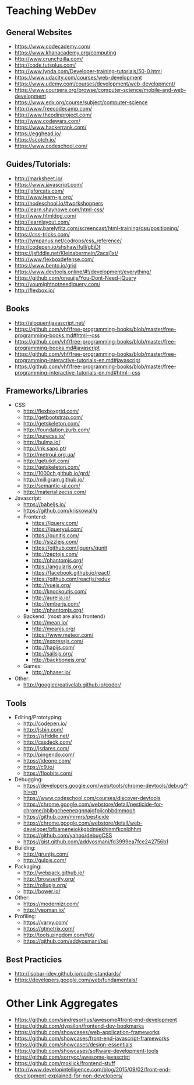 # Teaching WebDev

## General Websites
- https://www.codecademy.com/
- https://www.khanacademy.org/computing
- http://www.crunchzilla.com/
- http://code.tutsplus.com/
- http://www.lynda.com/Developer-training-tutorials/50-0.html
- https://www.udacity.com/courses/web-development
- https://www.udemy.com/courses/development/web-development/
- https://www.coursera.org/browse/computer-science/mobile-and-web-development
- https://www.edx.org/course/subject/computer-science
- http://www.freecodecamp.com/
- http://www.theodinproject.com/
- http://www.codewars.com/
- https://www.hackerrank.com/
- https://egghead.io/
- https://scotch.io/
- https://www.codeschool.com/

## Guides/Tutorials:
- http://marksheet.io/
- https://www.javascript.com/
- http://jsforcats.com/
- http://www.learn-js.org/
- http://nodeschool.io/#workshoppers
- http://learn.shayhowe.com/html-css/
- http://www.htmldog.com/
- http://learnlayout.com/
- http://www.barelyfitz.com/screencast/html-training/css/positioning/
- https://css-tricks.com/
- http://tympanus.net/codrops/css_reference/
- http://codepen.io/shshaw/full/gEiDt
- https://jsfiddle.net/Kleinabermein/2acxj1xt/
- http://www.flexboxdefense.com/
- https://www.bento.io/grid
- https://www.devtools.online/#!/development/everything/
- https://github.com/oneuijs/You-Dont-Need-jQuery
- http://youmightnotneedjquery.com/
- http://flexbox.io/

## Books
- http://eloquentjavascript.net/
- https://github.com/vhf/free-programming-books/blob/master/free-programming-books.md#html--css
- https://github.com/vhf/free-programming-books/blob/master/free-programming-books.md#javascript
- https://github.com/vhf/free-programming-books/blob/master/free-programming-interactive-tutorials-en.md#javascript
- https://github.com/vhf/free-programming-books/blob/master/free-programming-interactive-tutorials-en.md#html--css

## Frameworks/Libraries
- CSS:
  - http://flexboxgrid.com/
  - http://getbootstrap.com/
  - http://getskeleton.com/
  - http://foundation.zurb.com/
  - http://purecss.io/
  - http://bulma.io/
  - http://ink.sapo.pt/
  - http://metroui.org.ua/
  - http://getuikit.com/
  - http://getskeleton.com/
  - http://1000ch.github.io/grd/
  - http://milligram.github.io/
  - http://semantic-ui.com/
  - http://materializecss.com/
- Javascript:
  - https://babeljs.io/
  - https://github.com/kriskowal/q
  - Frontend:
    - https://jquery.com/
    - https://jqueryui.com/
    - https://qunitjs.com/
    - http://sizzlejs.com/
    - https://github.com/jquery/qunit
    - http://zeptojs.com/
    - http://phantomjs.org/
    - https://angularjs.org/
    - https://facebook.github.io/react/
    - https://github.com/reactjs/redux
    - http://vuejs.org/
    - http://knockoutjs.com/
    - http://aurelia.io/
    - http://emberjs.com/
    - http://phantomjs.org/
  - Backend: (most are also frontend)
    - http://mean.io/
    - http://meanjs.org/
    - https://www.meteor.com/
    - http://expressjs.com/
    - http://hapijs.com/
    - http://sailsjs.org/
    - http://backbonejs.org/
  - Games:
    - http://phaser.io/
- Other:
  - http://googlecreativelab.github.io/coder/

## Tools
- Editing/Prototyping:
  - http://codepen.io/
  - http://jsbin.com/
  - https://jsfiddle.net/
  - http://cssdeck.com/
  - http://jsdares.com/
  - http://pingendo.com/
  - https://ideone.com/
  - https://c9.io/
  - https://floobits.com/
- Debugging:
  - https://developers.google.com/web/tools/chrome-devtools/debug/?hl=en
  - https://www.codeschool.com/courses/discover-devtools
  - https://chrome.google.com/webstore/detail/pesticide-for-chrome/bblbgcheenepgnnajgfpiicnbbdmmooh
  - https://github.com/mrmrs/pesticide
  - https://chrome.google.com/webstore/detail/web-developer/bfbameneiokkgbdmiekhjnmfkcnldhhm
  - https://github.com/yahoo/debugCSS
  - https://gist.github.com/addyosmani/fd3999ea7fce242756b1
- Building:
  - http://gruntjs.com/
  - http://gulpjs.com/
- Packaging:
  - http://webpack.github.io/
  - http://browserify.org/
  - http://rollupjs.org/
  - http://bower.io/
- Other:
  - https://modernizr.com/
  - http://yeoman.io/
- Profiling:
  - https://varvy.com/
  - https://gtmetrix.com/
  - http://tools.pingdom.com/fpt/
  - https://github.com/addyosmani/psi

## Best Practicies
- http://isobar-idev.github.io/code-standards/
- https://developers.google.com/web/fundamentals/

# Other Link Aggregates
- https://github.com/sindresorhus/awesome#front-end-development
- https://github.com/dypsilon/frontend-dev-bookmarks
- https://github.com/showcases/web-application-frameworks
- https://github.com/showcases/front-end-javascript-frameworks
- https://github.com/showcases/design-essentials
- https://github.com/showcases/software-development-tools
- https://github.com/sorrycc/awesome-javascript
- https://github.com/moklick/frontend-stuff
- http://www.developintelligence.com/blog/2015/09/02/front-end-development-explained-for-non-developers/
